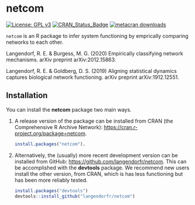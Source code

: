 # netcom

[![License: GPL v3](https://img.shields.io/badge/License-GPL%20v3-blue.svg)](http://www.gnu.org/licenses/gpl-3.0)
[![CRAN_Status_Badge](http://www.r-pkg.org/badges/version/netcom)](https://cran.r-project.org/package=netcom)
[![metacran downloads](https://cranlogs.r-pkg.org/badges/grand-total/netcom)](https://cran.r-project.org/package=netcom)

`netcom` is an R package to infer system functioning by emprically comparing networks to each other.

Langendorf, R. E. & Burgess, M. G. (2020) Empirically classifying network mechanisms. arXiv preprint arXiv:2012.15863.

Langendorf, R. E. & Goldberg, D. S. (2019) Aligning statistical dynamics captures biological network functioning. arXiv preprint arXiv:1912.12551.

## Installation

You can install the **netcom** package two main ways.

1. A release version of the package can be installed from CRAN (the Comprehensive R Archive Network): https://cran.r-project.org/package=netcom.

   ```R
   install.packages("netcom").
   ```

2. Alternatively, the (usually) more recent development version can be installed from GitHub: https://github.com/langendorfr/netcom. This can be accomplished with the **devtools** package. We recommend new users install the other version, from CRAN, which is has less functioning but has been more reliably tested.
   ```R
   install.packages("devtools")
   devtools::install_github("langendorfr/netcom")
   ```
